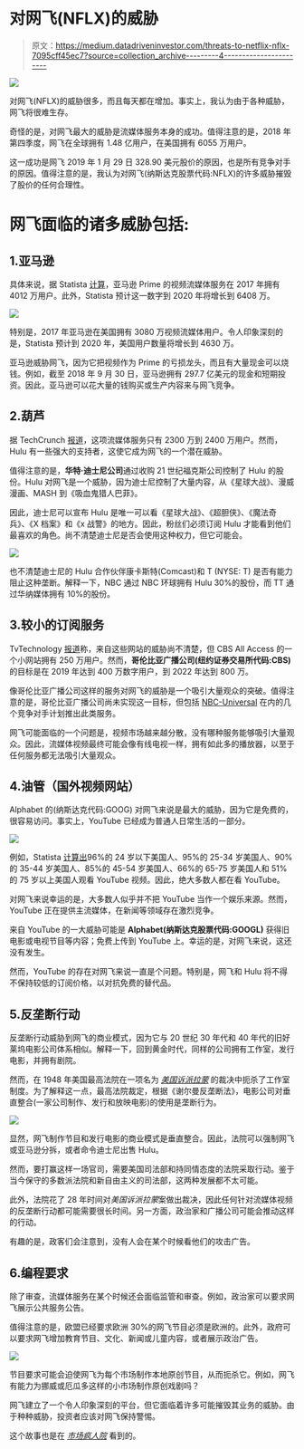 # 对网飞(NFLX)的威胁

> 原文：<https://medium.datadriveninvestor.com/threats-to-netflix-nflx-7095cff45ec7?source=collection_archive---------4----------------------->

[![](img/b409ebda890be31573a43462dd19d4c8.png)](http://www.track.datadriveninvestor.com/1B9E)

对网飞(NFLX)的威胁很多，而且每天都在增加。事实上，我认为由于各种威胁，网飞将很难生存。

奇怪的是，对网飞最大的威胁是流媒体服务本身的成功。值得注意的是，2018 年第四季度，网飞在全球拥有 1.48 亿用户，在美国拥有 6055 万用户。

这一成功是网飞 2019 年 1 月 29 日 328.90 美元股价的原因，也是所有竞争对手的原因。值得注意的是，我认为对网飞(纳斯达克股票代码:NFLX)的许多威胁摧毁了股价的任何合理性。

# **网飞面临的诸多威胁包括:**

## 1.**亚马逊**

具体来说，据 Statista [计算](https://www.statista.com/statistics/693936/global-number-of-amazon-prime-video-subscribers-region/)，亚马逊 Prime 的视频流媒体服务在 2017 年拥有 4012 万用户。此外，Statista 预计这一数字到 2020 年将增长到 6408 万。

![](img/ee4caef56d2eecf265734b874373563e.png)

特别是，2017 年亚马逊在美国拥有 3080 万视频流媒体用户。令人印象深刻的是，Statista 预计到 2020 年，美国用户数量将增长到 4630 万。

亚马逊威胁网飞，因为它把视频作为 Prime 的亏损龙头，而且有大量现金可以烧钱。例如，截至 2018 年 9 月 30 日，亚马逊拥有 297.7 亿美元的现金和短期投资。因此，亚马逊可以花大量的钱购买或生产内容来与网飞竞争。

## 2.葫芦

据 TechCrunch [报道](https://techcrunch.com/2018/12/04/hulu-to-top-23-million-subscribers-by-year-end/)，这项流媒体服务只有 2300 万到 2400 万用户。然而，Hulu 有一些强大的支持者，这使它成为网飞的一个潜在威胁。

值得注意的是，**华特·迪士尼公司**通过收购 21 世纪福克斯公司控制了 Hulu 的股份。Hulu 对网飞是一个威胁，因为迪士尼控制了大量内容，从《星球大战》、漫威漫画、MASH 到《吸血鬼猎人巴菲》。

因此，迪士尼可以宣布 Hulu 是唯一可以看《星球大战》、《超胆侠》、《魔法奇兵》、《X 档案》和《x 战警》的地方。因此，粉丝们必须订阅 Hulu 才能看到他们最喜欢的角色。尚不清楚迪士尼是否会使用这种权力，但它可能会。

![](img/2ee04d2dda8cc6b639c0b4f091862227.png)

也不清楚迪士尼的 Hulu 合作伙伴康卡斯特(Comcast)和 T (NYSE: T) 是否有能力阻止这种垄断。解释一下，NBC 通过 NBC 环球拥有 Hulu 30%的股份，而 TT 通过华纳媒体拥有 10%的股份。

## 3.较小的订阅服务

TvTechnology [报道](https://www.tvtechnology.com/news/cbs-all-access-reports-2-5-million-subscribers)称，来自这些网站的威胁尚不清楚，但 CBS All Access 的一个小网站拥有 250 万用户。然而，**哥伦比亚广播公司(纽约证券交易所代码:CBS)** 的目标是在 2019 年达到 400 万数字用户，到 2022 年达到 800 万。

像哥伦比亚广播公司这样的服务对网飞的威胁是一个吸引大量观众的突破。值得注意的是，哥伦比亚广播公司尚未实现这一目标，但包括 [NBC-Universal](http://www.nbcuniversal.com/press-release/nbcuniversal-announces-direct-consumer-streaming-service-and-new-leadership-structure) 在内的几个竞争对手计划推出此类服务。

网飞可能面临的一个问题是，视频市场越来越分散，没有哪种服务能够吸引大量观众。因此，流媒体视频最终可能会像有线电视一样，拥有如此多的播放器，以至于任何服务都无法吸引大量观众。

## 4.油管（国外视频网站）

Alphabet 的(纳斯达克代码:GOOG) 对网飞来说是最大的威胁，因为它是免费的，很容易访问。事实上，YouTube 已经成为普通人日常生活的一部分。

![](img/d5b4ea22561b7eada506e3e669ed6e78.png)

例如，Statista [计算出](https://www.statista.com/statistics/296227/us-youtube-reach-age-gender/)96%的 24 岁以下美国人、95%的 25-34 岁美国人、90%的 35-44 岁美国人、85%的 45-54 岁美国人、66%的 65-75 岁美国人和 51%的 75 岁以上美国人观看 YouTube 视频。因此，绝大多数人都在看 YouTube。

对网飞来说幸运的是，大多数人似乎并不把 YouTube 当作一个娱乐来源。然而，YouTube 正在提供主流媒体，在新闻等领域存在激烈竞争。

来自 YouTube 的一大威胁可能是 **Alphabet(纳斯达克股票代码:GOOGL)** 获得旧电影或电视节目等内容；免费上传到 YouTube 上。幸运的是，对网飞来说，这还没有发生。

然而，YouTube 的存在对网飞来说一直是个问题。特别是，网飞和 Hulu 将不得不保持较低的订阅价格，以对抗免费的替代品。

## 5.反垄断行动

反垄断行动威胁到网飞的商业模式，因为它与 20 世纪 30 年代和 40 年代的旧好莱坞电影公司体系相似。解释一下，回到黄金时代，同样的公司拥有工作室，发行电影，并拥有剧院。

然而，在 1948 年美国最高法院在一项名为 [*美国诉派拉蒙*](https://constitutioncenter.org/blog/the-day-the-supreme-court-killed-hollywoods-studio-system) 的裁决中扼杀了工作室制度。为了解释这一点，最高法院裁定，根据《谢尔曼反垄断法》，电影公司对垂直整合(一家公司制作、发行和放映电影)的使用是垄断行为。

![](img/ea868d04f691cda1baffbdc81fcb797e.png)

显然，网飞制作节目和发行电影的商业模式是垂直整合。因此，法院可以强制网飞或亚马逊分拆，或者命令迪士尼出售 Hulu。

然而，要打赢这样一场官司，需要美国司法部和持同情态度的法院采取行动。鉴于当今保守的多数派法院和新自由主义的司法部，这两种发展都不太可能。

此外，法院花了 28 年时间对*美国诉派拉蒙*案做出裁决，因此任何针对流媒体视频的反垄断行动都可能需要很长时间。另一方面，政治家和广播公司可能会推动这样的行动。

有趣的是，政客们会注意到，没有人会在某个时候看他们的攻击广告。

## 6.编程要求

除了审查，流媒体服务在某个时候还会面临监管和审查。例如，政治家可以要求网飞展示公共服务公告。

值得注意的是，欧盟已经要求欧洲 30%的网飞节目必须是欧洲的。此外，政府可以要求网飞增加教育节目、文化、新闻或儿童内容，或者展示政治广告。

![](img/831b355608554a68ce1f5a8924b908e1.png)

节目要求可能会迫使网飞为每个市场制作本地原创节目，从而扼杀它。例如，网飞有能力为挪威或厄瓜多这样的小市场制作原创戏剧吗？

网飞建立了一个令人印象深刻的平台，但它面临着许多可能摧毁其业务的威胁。由于种种威胁，投资者应该对网飞保持警惕。

这个故事也是在 [*市场疯人院*](https://marketmadhouse.com/) 看到的。